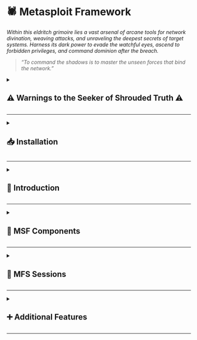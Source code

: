 
# 🕷️ Metasploit Framework  
*Within this eldritch grimoire lies a vast arsenal of arcane tools for network divination, weaving attacks, and unraveling the deepest secrets of target systems. Harness its dark power to evade the watchful eyes, ascend to forbidden privileges, and command dominion after the breach.*

> *“To command the shadows is to master the unseen forces that bind the network.”*

<details>
<summary><h2>⚠️ Warnings to the Seeker of Shrouded Truth ⚠️</h2></summary>

**Do not get tunnel vision.**
> *Beware the madness that comes from gazing too long into a single artifact. The Framework is but one relic among many—do not let it become your crutch or your altar. Use it with intent, not dependence.*

**Please read all the technical documentation you can find for any of our tools.**
> *Before invoking forgotten runes, one must study the glyphs etched in the margins of the old tomes. Knowledge is the warding circle that keeps the daemon in the cage. Read. Absorb. Comprehend.*

**Many tools can prove to be unpredictable.**
> *Every incantation comes with a price. Some conjurations may awaken watchers, leaving ghostly footprints across the target's domain. Others may tear open rifts in your own sanctum. Always proceed with wards in place and a retreat mapped.*

</details>

---

<details>
<summary><h2>📥 Installation</h2></summary>

The official Metasploit Repository can be found [here](https://github.com/rapid7/metasploit-framework/).  

**Install**

```bash
sudo apt update && sudo apt install metasploit-framework
```

**Verify installation**

```bash
msfconsole -q
```

</details>

---

<details>
<summary><h2>📜 Introduction</h2></summary>

**Modules**

```bash
ls /usr/share/metasploit-framework/modules
```  

**Plugins**

```bash
ls /usr/share/metasploit-framework/plugins/
```  

**Scripts**

```bash
ls /usr/share/metasploit-framework/scripts/
```  

**Tools**

```bash
ls /usr/share/metasploit-framework/tools/
```  

</details>

---

<details>
<summary><h2>🧩 MSF Components</h2></summary>

<details>
<summary><h3>Modules</h3></summary>

Metasploit modules are prepared scripts with a specific purpose and corresponding functions that have already been developed and tested in the wild.  

Once we are in the msfconsole, we can select from an extensive list containing all the available Metasploit modules. Each of them is structured into folders, which will look like this:  

**Syntax**  

```bash
<No.> <type>/<os>/<service>/<name>
```  

**Example**  

```bash
794   exploit/windows/ftp/scriptftp_list
```  


<details>
<summary><h4>Explanation</h4></summary>

**Index No.**

The No. tag will be displayed to select the exploit we want afterward during our searches.

**Type**

The `Type` tag is the first level of segregation between the Metasploit modules. Looking at this field, we can tell what the piece of code for this module will accomplish. Some types are not directly usable like an exploit module but are present for structural and modular purposes.

Below is a unified table with all possible module types, their descriptions, and whether they can be used directly as interactable modules (i.e., with `use <no.>`).


| Type      | Description                                                                                   | Interactable |
|-----------|-----------------------------------------------------------------------------------------------|--------------|
| Auxiliary | Scanning, fuzzing, sniffing, and admin capabilities. Offer extra assistance and functionality.| ✅           |
| Encoders  | Ensure that payloads are intact to their destination.                                         | ❌           |
| Exploits  | Exploit a vulnerability that allows for payload delivery.                                     | ✅           |
| NOPs      | (No Operation code) Keep payload sizes consistent across exploit attempts.                    | ❌           |
| Payloads  | Code that runs remotely and calls back to the attacker to establish a connection or shell.    | ❌           |
| Plugins   | Additional scripts integrated within assessments via `msfconsole`.                            | ❌           |
| Post      | Modules for information gathering, pivoting deeper into the network, and more.                | ✅           |

**OS**  

The OS tag specifies which operating system and architecture the module was created for. Naturally, different operating systems require different code to be run to get the desired results.

**Service**  

The Service tag refers to the vulnerable service that is running on the target machine. For some modules, such as the auxiliary or post ones, this tag can refer to a more general activity such as gather, referring to the gathering of credentials, for example.

**Service**

Finally, the Name tag explains the actual action that can be performed using this module created for a specific purpose.


</details>


</details>

<details>
<summary><h3>Targets</h3></summary>

Text

</details>

<details>
<summary><h3>Payloads</h3></summary>

Text

</details>

<details>
<summary><h3>Encoders</h3></summary>

Text

</details>

<details>
<summary><h3>Databases</h3></summary>

Text

</details>

<details>
<summary><h3>Plugins & Mixins</h3></summary>

Text

</details>

</details>

---

<details>
<summary><h2>🤝 MFS Sessions</h2></summary>

Text

<details>
<summary><h3>Sessions & Jobs</h3></summary>

Text

</details>

<details>
<summary><h3>Meterpreter</h3></summary>

Text

</details>

</details>

---

<details>
<summary><h2>➕ Additional Features</h2></summary>

Text

<details>
<summary><h3>Writing & Importing Modules</h3></summary>

Text

</details>

<details>
<summary><h3>Introduction to MSFVenom</h3></summary>

Text

</details>

<details>
<summary><h3>Firewall and IDS/IPS evasion</h3></summary>

Text

</details>

</details>

---
